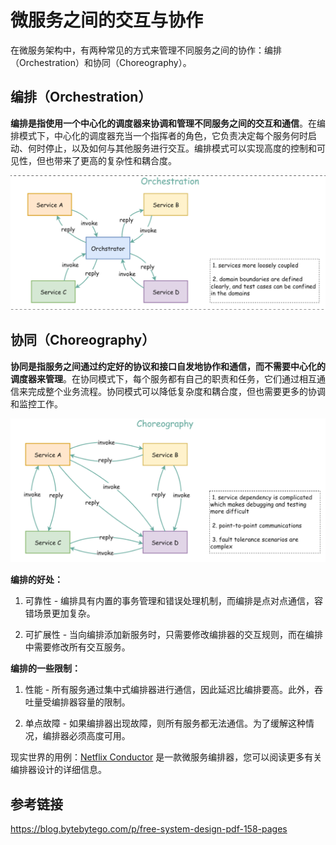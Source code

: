 # 微服务之间的交互与协作

在微服务架构中，有两种常见的方式来管理不同服务之间的协作：编排（Orchestration）和协同（Choreography）。

## 编排（Orchestration）

**编排是指使用一个中心化的调度器来协调和管理不同服务之间的交互和通信**。在编排模式下，中心化的调度器充当一个指挥者的角色，它负责决定每个服务何时启动、何时停止，以及如何与其他服务进行交互。编排模式可以实现高度的控制和可见性，但也带来了更高的复杂性和耦合度。

![](./asserts/orchestration.jpg)

## 协同（Choreography）

**协同是指服务之间通过约定好的协议和接口自发地协作和通信，而不需要中心化的调度器来管理**。在协同模式下，每个服务都有自己的职责和任务，它们通过相互通信来完成整个业务流程。协同模式可以降低复杂度和耦合度，但也需要更多的协调和监控工作。

![](./asserts/choreography.jpg)

**编排的好处：**

1. 可靠性 - 编排具有内置的事务管理和错误处理机制，而编排是点对点通信，容错场景更加复杂。

2. 可扩展性 - 当向编排添加新服务时，只需要修改编排器的交互规则，而在编排中需要修改所有交互服务。 

**编排的一些限制：**

1. 性能 - 所有服务通过集中式编排器进行通信，因此延迟比编排要高。此外，吞吐量受编排器容量的限制。

2. 单点故障 - 如果编排器出现故障，则所有服务都无法通信。为了缓解这种情况，编排器必须高度可用。 


现实世界的用例：[Netflix Conductor](https://github.com/Netflix/conductor) 是一款微服务编排器，您可以阅读更多有关编排器设计的详细信息。

## 参考链接

https://blog.bytebytego.com/p/free-system-design-pdf-158-pages